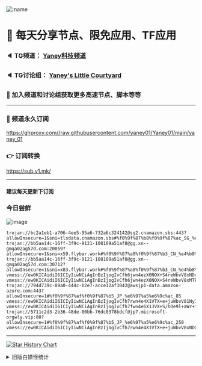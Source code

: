    ![:name](https://count.getloli.com/get/@yaney01?theme=gelbooru-h)

# 🚀 每天分享节点、限免应用、TF应用
### 🔈 TG频道： [Yaney科技频道](https://t.me/yaney_01) 
### 🔈 TG讨论组： [Yaney's Little Courtyard](https://t.me/+caB8IkK7JvMzM2I1)
### 🔔 加入频道和讨论组获取更多高速节点、脚本等等  
***
### 🔗  频道永久订阅
   https://ghproxy.com//raw.githubusercontent.com/yaney01/Yaney01/main/yaney_01
### 👉  订阅转换
   https://sub.v1.mk/
***
#### 建议每天更新下订阅
### 今日尝鲜
![image](https://github.com/yaney01/Yaney01/assets/53202722/57f443ad-5ef2-4d63-aa99-d14a97edbea6)


```
trojan://bc2a1eb1-a706-4ee5-95a6-732a6c324142@sg2.cnamazon.sbs:443?allowInsecure=1&sni=tlsdata.cnamazon.sbs#%f0%9f%87%b8%f0%9f%87%ac_SG_%e6%96%b0%e5%8a%a0%e5%9d%a1_3
trojan://bb5aa14c-16ff-3f9c-9121-108109a51af8@gg.xn--gmqa02ag57d.com:20059?allowInsecure=1&sni=x59.flybar.work#%f0%9f%87%a8%f0%9f%87%b3_CN_%e4%b8%ad%e5%9b%bd_246
trojan://bb5aa14c-16ff-3f9c-9121-108109a51af8@gg.xn--gmqa02ag57d.com:30712?allowInsecure=1&sni=x83.flybar.work#%f0%9f%87%a8%f0%9f%87%b3_CN_%e4%b8%ad%e5%9b%bd_47
vmess://ew0KICAidiI6ICIyIiwNCiAgInBzIjogIvCfh6jwn4ezX0NOX+S4reWbvV8xNDciLA0KICAiYWRkIjogInNjbG91ZDE4LmphZml5dW4ud29ybGQiLA0KICAicG9ydCI6ICIyMjAxOCIsDQogICJpZCI6ICJhOGIzZjE3NC03N2I2LTMwYmEtODZmYy1hY2M5NTcxNmY2N2QiLA0KICAiYWlkIjogIjIiLA0KICAic2N5IjogImF1dG8iLA0KICAibmV0IjogInRjcCIsDQogICJ0eXBlIjogIm5vbmUiLA0KICAiaG9zdCI6ICIiLA0KICAicGF0aCI6ICIiLA0KICAidGxzIjogIiIsDQogICJzbmkiOiAiIg0KfQ==
vmess://ew0KICAidiI6ICIyIiwNCiAgInBzIjogIvCfh6jwn4ezX0NOX+S4reWbvV8xMTkiLA0KICAiYWRkIjogImdtMWcuamlrZW5vZGVzLnh5eiIsDQogICJwb3J0IjogIjQwMTEiLA0KICAiaWQiOiAiMGIzNTI2OTItYmMzMS00MDIzLWEyZTEtZTE4M2E3NGE5YWEzIiwNCiAgImFpZCI6ICIwIiwNCiAgInNjeSI6ICJhdXRvIiwNCiAgIm5ldCI6ICJ3cyIsDQogICJ0eXBlIjogIm5vbmUiLA0KICAiaG9zdCI6ICJib2FyZC5qaWtlOTkueHl6IiwNCiAgInBhdGgiOiAiLyIsDQogICJ0bHMiOiAiIiwNCiAgInNuaSI6ICIiDQp9
trojan://794d739c-89a0-444c-b2e7-acce12af3042@awsjp1-data.amazon-azure.com:443?allowInsecure=1#%f0%9f%87%af%f0%9f%87%b5_JP_%e6%97%a5%e6%9c%ac_85
vmess://ew0KICAidiI6ICIyIiwNCiAgInBzIjogIvCfh7rwn4e4X1VTX+e+juWbvV81NyIsDQogICJhZGQiOiAidXMudGx6LmFzaWEiLA0KICAicG9ydCI6ICI4MDgwIiwNCiAgImlkIjogImIwZWI2ZTMwLTA1NTctNDk5OC1lMWFhLWUxYmRiYWUwZDRlNSIsDQogICJhaWQiOiAiMCIsDQogICJzY3kiOiAiYXV0byIsDQogICJuZXQiOiAid3MiLA0KICAidHlwZSI6ICJub25lIiwNCiAgImhvc3QiOiAidXMudGx6LmFzaWEiLA0KICAicGF0aCI6ICIvIiwNCiAgInRscyI6ICIiLA0KICAic25pIjogIiINCn0=
vmess://ew0KICAidiI6ICIyIiwNCiAgInBzIjogIvCfh7fwn4e6X1JVX+S/hOe9l+aWr+iBlOmCpl8yNzEiLA0KICAiYWRkIjogImhrdGFkZnZiLjExNDUxNDc4Mi54eXoiLA0KICAicG9ydCI6ICIyMDUyIiwNCiAgImlkIjogIjA3ODg3ZWVkLTI5ZDItMzFmZC1hMTVmLWVkZjhmYzJmZGFiZSIsDQogICJhaWQiOiAiMCIsDQogICJzY3kiOiAiYXV0byIsDQogICJuZXQiOiAid3MiLA0KICAidHlwZSI6ICJub25lIiwNCiAgImhvc3QiOiAiaGt0YWRmdmIuMTE0NTE0NzgyLnh5eiIsDQogICJwYXRoIjogIi9oZ2NlZm9tbiIsDQogICJ0bHMiOiAiIiwNCiAgInNuaSI6ICIiDQp9
trojan://5711c2d3-2b36-48de-80bb-76dc0378bdcf@jp7.microsoft-orgwly.vip:80?allowInsecure=1#%f0%9f%87%af%f0%9f%87%b5_JP_%e6%97%a5%e6%9c%ac_250
vmess://ew0KICAidiI6ICIyIiwNCiAgInBzIjogIvCfh7rwn4e4X1VTX+e+juWbvV8xNDQiLA0KICAiYWRkIjogIjE0Mi40LjExMi4xMiIsDQogICJwb3J0IjogIjUxMDkxIiwNCiAgImlkIjogIjQxODA0OGFmLWEyOTMtNGI5OS05YjBjLTk4Y2EzNTgwZGQyNCIsDQogICJhaWQiOiAiNjQiLA0KICAic2N5IjogImF1dG8iLA0KICAibmV0IjogInRjcCIsDQogICJ0eXBlIjogIm5vbmUiLA0KICAiaG9zdCI6ICIiLA0KICAicGF0aCI6ICIiLA0KICAidGxzIjogIiIsDQogICJzbmkiOiAiIg0KfQ==

```

***
   [![Star History Chart](https://api.star-history.com/svg?repos=yaney01/Yaney01&type=Date)](https://star-history.com/#yaney01/Yaney01&Date)
<details>
     <summary>旧版白嫖怪统计</summary>
   <p align="left"> 
  <img src="https://profile-counter.glitch.me/yaney01/count.svg" />
</p>
   </details>
